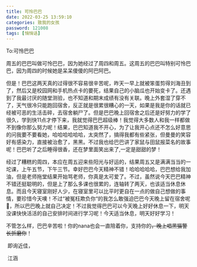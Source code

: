 ```yaml
---
title: 可怜巴巴
date: 2022-03-25 13:59:10
categories: 致我的女孩
password: 121008 
tags: [悄悄话]
---
```


To:可怜巴巴

​		周五的巴巴叫做可怜巴巴，因为她经过了周四和周五。这周五的巴巴叫特别可怜巴巴，因为周四的时候她是呆呆傻傻的阿巴阿巴。

​		但是！巴巴这两天真的过得很不容易很辛苦呢，昨天一早上就被笨蛋剪得刘海丑到了，然后又是校园网和手机热点卡的要死，结果自己的小脑瓜也开始变卡了。还遇到了我最讨厌的随堂测验，也不知道和期末成绩有没有关联。晚上外套湿了穿不了，天气很冷只能跑回宿舍，反正就是很累很糟心的一天，如果是我是你的话就已经被可恶的生活击碎，去宿舍躺尸了。但是巴巴晚上回宿舍之后还是好努力的学了很久，学到快11点才停下来，我就觉得巴巴超级棒！我觉得大多数人和我一样都做不到像你那么努力呢！结果，巴巴知道我不开心，为了让我开心点还不怎么好意思的问我要不要看她，哈哈哈哈哈哈，太突然了，搞得我都有些紧张，但曼曼的笑容好有感染力，直接被治愈了，黑黑。不过我也给巴巴讲了家鼠与田鼠报菜名的故事呢！巴巴听了之后睡得很香，还在梦里面笑出来了,一定是甜甜的梦！

​		经过了糟糕的周四，本应在周五迎来些阳光与好运的，结果周五又是满满当当的一坨课，上午五节，下午三节。幸好巴巴今天精神不错！哈哈哈哈哈，巴巴想给我加油，但是老师拖堂结果开始骂老师，你真是太可爱了。不过，虽然说今天巴巴精神不错还挺聪明的，但是上了那么多课也很累的，连轴转了两天，也该适当休息休息。而且今天寝室刚好人少，在寝室里可以比平时更自在一点的做自己想做的事情，要珍惜今天噢！不过“被冤枉欺负你“的我怎么敢强迫巴巴今天晚上留在宿舍呢🙁，所以巴巴晚上就自己决定！不过我觉得巴巴可以今天晚上好好休息一下，明天没课快快活活的自己安排时间进行学习呢！今天适当休息，明天好好学习！

​		不管怎么样，巴巴辛苦啦！你的nana也会一直陪着你，支持你的~~，晚上唱黑猫警长折磨你~~！

​		即询近佳，																												

​																																				江涵

​		